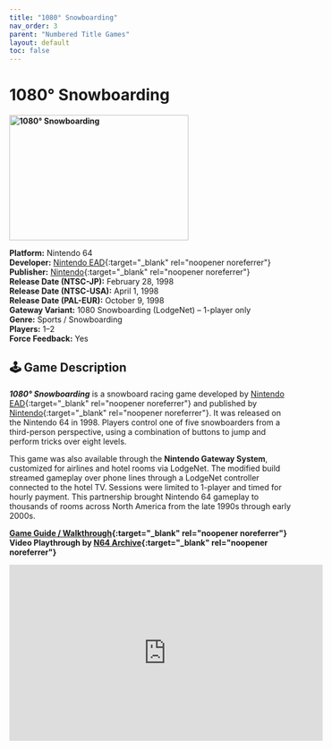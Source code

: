 ```yaml
---
title: "1080° Snowboarding"
nav_order: 3
parent: "Numbered Title Games"
layout: default
toc: false
---
```


# 1080° Snowboarding
<b>
<img src="https://raw.githubusercontent.com/TheGent/n64gamespedia/main/media/usa/1080-snowboarding.png" alt="1080° Snowboarding" width="320" height="224" />
</b>

**Platform:** Nintendo 64  
**Developer:** [Nintendo EAD](https://en.wikipedia.org/wiki/Nintendo_Entertainment_Analysis_and_Development){:target="_blank" rel="noopener noreferrer"}  
**Publisher:** [Nintendo](https://en.wikipedia.org/wiki/Nintendo){:target="_blank" rel="noopener noreferrer"}  
**Release Date (NTSC-JP):** February 28, 1998  
**Release Date (NTSC-USA):** April 1, 1998  
**Release Date (PAL-EUR):** October 9, 1998  
**Gateway Variant:** 1080 Snowboarding (LodgeNet) – 1-player only  
**Genre:** Sports / Snowboarding  
**Players:** 1–2  
**Force Feedback:** Yes

## 🕹️ Game Description  
<em><strong>1080° Snowboarding</strong></em> is a snowboard racing game developed by [Nintendo EAD](https://en.wikipedia.org/wiki/Nintendo_Entertainment_Analysis_and_Development){:target="_blank" rel="noopener noreferrer"} and published by [Nintendo](https://en.wikipedia.org/wiki/Nintendo){:target="_blank" rel="noopener noreferrer"}. It was released on the Nintendo 64 in 1998. Players control one of five snowboarders from a third-person perspective, using a combination of buttons to jump and perform tricks over eight levels.

This game was also available through the **Nintendo Gateway System**, customized for airlines and hotel rooms via LodgeNet. The modified build streamed gameplay over phone lines through a LodgeNet controller connected to the hotel TV. Sessions were limited to 1-player and timed for hourly payment. This partnership brought Nintendo 64 gameplay to thousands of rooms across North America from the late 1990s through early 2000s.

**[Game Guide / Walkthrough](https://gamefaqs.gamespot.com/n64/196500-1080-teneighty-snowboarding/faqs/13645){:target="_blank" rel="noopener noreferrer"}**  
**Video Playthrough by [N64 Archive](https://www.youtube.com/channel/UC1fUDTXUTKjpk_j7leAhAyw){:target="_blank" rel="noopener noreferrer"}**

<iframe width="560" height="315" src="https://www.youtube.com/embed/qdi0XKVOUlE" title="1080° Snowboarding – Gateway Edition - N64 Archive" frameborder="0" allowfullscreen></iframe>

<!-- Vault Format: n64gamespedia-dev -->
<!-- Protocol Source: _vault-specs/format-protocol.md -->
